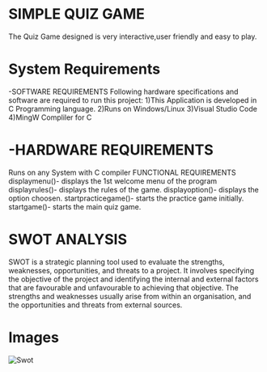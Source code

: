 # SIMPLE QUIZ GAME
The Quiz Game designed is very interactive,user friendly and easy to play.

 # System Requirements
-SOFTWARE REQUIREMENTS
Following hardware specifications and software are required to run this project: 1)This Application is developed in C Programming language. 2)Runs on Windows/Linux 3)Visual Studio Code 4)MingW Compliler for C

# -HARDWARE REQUIREMENTS
Runs on any System with C compiler
 FUNCTIONAL REQUIREMENTS
displaymenu()- displays the 1st welcome menu of the program
displayrules()- displays the rules of the game.
displayoption()- displays the option choosen.
startpracticegame()- starts the practice game initially.
startgame()- starts the main quiz game.
# SWOT ANALYSIS
SWOT is a strategic planning tool used to evaluate the strengths, weaknesses, opportunities, and threats to a project. It involves specifying the objective of the project and identifying the internal and external factors that are favourable and unfavourable to achieving that objective. The strengths and weaknesses usually arise from within an organisation, and the opportunities and threats from external sources.
# Images
![Swot](https://xp.io/storage/1sTIwoVL.png)